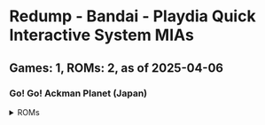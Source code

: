 # Redump - Bandai - Playdia Quick Interactive System MIAs
## Games: 1, ROMs: 2, as of 2025-04-06

### Go! Go! Ackman Planet (Japan)
<details>
<summary>ROMs</summary>

- Go! Go! Ackman Planet (Japan) (Track 1).bin, CRC: 1cbf2c16
- Go! Go! Ackman Planet (Japan) (Track 2).bin, CRC: f1974e93
</details>

